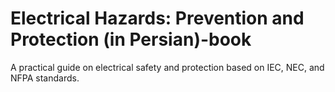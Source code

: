 # Electrical Hazards: Prevention and Protection (in Persian)-book
A practical guide on electrical safety and protection based on IEC, NEC, and NFPA standards.
